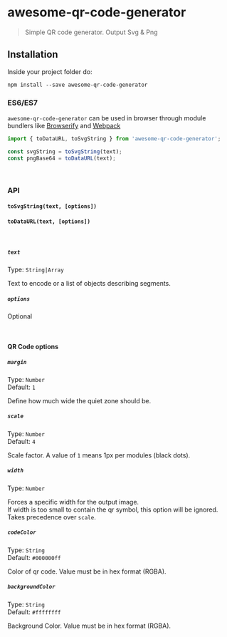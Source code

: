 # awesome-qr-code-generator


> Simple QR code generator. Output Svg & Png

## Installation
Inside your project folder do:

```shell
npm install --save awesome-qr-code-generator
```

### ES6/ES7
`awesome-qr-code-generator` can be used in browser through module bundlers like [Browserify](https://github.com/substack/node-browserify) and [Webpack](https://github.com/webpack/webpack)

```javascript
import { toDataURL, toSvgString } from 'awesome-qr-code-generator';

const svgString = toSvgString(text);
const pngBase64 = toDataURL(text);
```

<br>

### API

#### `toSvgString(text, [options])`
#### `toDataURL(text, [options])`
<br>

##### `text`
Type: `String|Array`

Text to encode or a list of objects describing segments.

##### `options`

Optional

<br>

#### QR Code options

##### `margin`
Type: `Number`<br>
Default: `1`

Define how much wide the quiet zone should be.

##### `scale`
Type: `Number`<br>
Default: `4`

Scale factor. A value of `1` means 1px per modules (black dots).

##### `width`
Type: `Number`<br>

Forces a specific width for the output image.<br>
If width is too small to contain the qr symbol, this option will be ignored.<br>
Takes precedence over `scale`.

##### `codeColor`
Type: `String`<br>
Default: `#000000ff`

Color of qr code. Value must be in hex format (RGBA).<br>

##### `backgroundColor`
Type: `String`<br>
Default: `#ffffffff`

Background Color. Value must be in hex format (RGBA).<br>